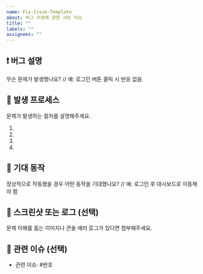 ```yaml
---
name: Fix-Issue-Template
about: 버그 수정에 관한 서브 이슈
title: ""
labels: ""
assignees: ""
---
```


## ❗ 버그 설명

무슨 문제가 발생했나요?
// 예: 로그인 버튼 클릭 시 반응 없음

## 🔢 발생 프로세스

문제가 발생하는 절차를 설명해주세요.

1.
2.
3.
4.

## 🧾 기대 동작

정상적으로 작동했을 경우 어떤 동작을 기대했나요?
// 예: 로그인 후 대시보드로 이동해야 함

## 📸 스크린샷 또는 로그 (선택)

문제 이해를 돕는 이미지나 콘솔 에러 로그가 있다면 첨부해주세요.

## 🔗 관련 이슈 (선택)

- 관련 이슈: #번호
